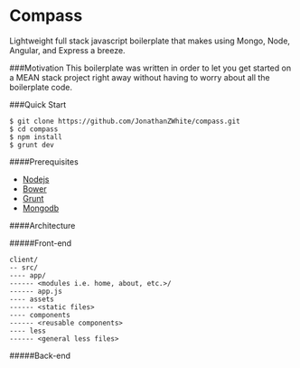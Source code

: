 Compass
=======

Lightweight full stack javascript boilerplate that makes using Mongo, Node, Angular, and Express a breeze.

###Motivation
This boilerplate was written in order to let you get started on a MEAN stack project right away without having to worry about all the boilerplate code. 

###Quick Start
```
$ git clone https://github.com/JonathanZWhite/compass.git
$ cd compass
$ npm install
$ grunt dev
```

####Prerequisites
- [Nodejs](http://nodejs.org/download/)
- [Bower](http://bower.io/)
- [Grunt](http://gruntjs.com/installing-grunt)
- [Mongodb](http://docs.mongodb.org/manual/installation/)

####Architecture

#####Front-end
```
client/ 
-- src/
---- app/
------ <modules i.e. home, about, etc.>/
------ app.js
---- assets
------ <static files>
---- components
------ <reusable components>
---- less
------ <general less files>
```


#####Back-end
